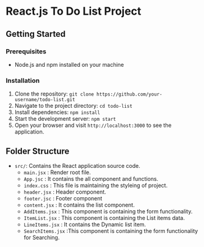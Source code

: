 # React.js To Do List Project

## Getting Started

### Prerequisites

- Node.js and npm installed on your machine

### Installation

1. Clone the repository: `git clone https://github.com/your-username/todo-list.git`
2. Navigate to the project directory: `cd todo-list`
3. Install dependencies: `npm install`
4. Start the development server: `npm start`
5. Open your browser and visit `http://localhost:3000` to see the application.

## Folder Structure

- `src/`: Contains the React application source code.
  - `main.jsx`          : Render root file.
  - `App.jsc`           : It contains the all component and functions.
  - `index.css`         : This file is maintaining the styleing of project.
  - `header.jsx`        : Header component.
  - `footer.jsc`        : Footer component
  - `content.jsx`       : It contains the list component.
  - `AddItems.jsx`      : This component is containing the form functionality.
  - `ItemList.jsx`      : This component is containing the List items data.
  - `LineItems.jsx`     : It contains the Dynamic list item.
  - `SearchItems.jsx`   :This component is containing the form functionality for Searching.
